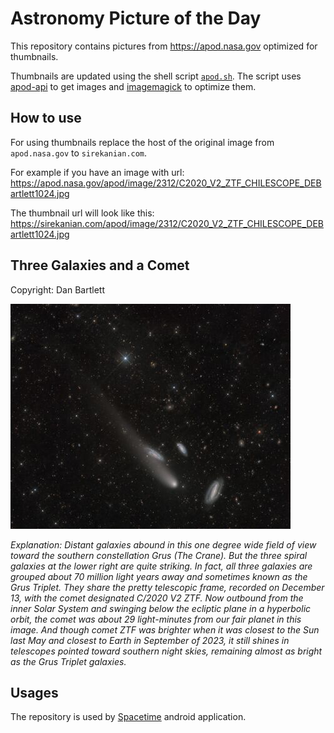 # Astronomy Picture of the Day

This repository contains pictures from https://apod.nasa.gov optimized for thumbnails.

Thumbnails are updated using the shell script [`apod.sh`](apod.sh). The script
uses [apod-api](https://github.com/nasa/apod-api) to get images and [imagemagick](https://imagemagick.org) to
optimize them.

## How to use

For using thumbnails replace the host of the original image from `apod.nasa.gov` to `sirekanian.com`.

For example if you have an image with url:<br>
https://apod.nasa.gov/apod/image/2312/C2020_V2_ZTF_CHILESCOPE_DEBartlett1024.jpg

The thumbnail url will look like this:<br>
https://sirekanian.com/apod/image/2312/C2020_V2_ZTF_CHILESCOPE_DEBartlett1024.jpg

## Three Galaxies and a Comet

Copyright: Dan Bartlett

[![the picture of the day][1]][2]

_Explanation: Distant galaxies abound in this one degree wide field of view toward the southern constellation Grus (The Crane). But the three spiral galaxies at the lower right are quite striking. In fact, all three galaxies are grouped about 70 million light years away and sometimes known as the Grus Triplet. They share the pretty telescopic frame, recorded on December 13, with the comet designated C/2020 V2 ZTF. Now outbound from the inner Solar System and swinging below the ecliptic plane in a hyperbolic orbit, the comet was about 29 light-minutes from our fair planet in this image. And though comet ZTF was brighter when it was closest to the Sun last May and closest to Earth in September of 2023, it still shines in telescopes pointed toward southern night skies, remaining almost as bright as the Grus Triplet galaxies._

## Usages

The repository is used by [Spacetime][3] android application.

[1]: image/2312/C2020_V2_ZTF_CHILESCOPE_DEBartlett1024.jpg

[2]: https://apod.nasa.gov/apod/image/2312/C2020_V2_ZTF_CHILESCOPE_DEBartlett1024.jpg

[3]: https://github.com/sirekanian/spacetime
